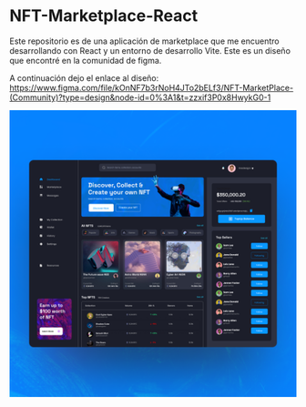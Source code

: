 # NFT-Marketplace-React
Este repositorio es de una aplicación de marketplace que me encuentro desarrollando con React y un entorno de desarrollo Vite. Este es un diseño que encontré en la comunidad de figma.

A continuación dejo el enlace al diseño:
https://www.figma.com/file/kOnNF7b3rNoH4JTo2bELf3/NFT-MarketPlace-(Community)?type=design&node-id=0%3A1&t=zzxif3P0x8HwykG0-1

![Previsualizacion de la App Web](https://raw.githubusercontent.com/AdrianMtz15/NFT-Marketplace-React/main/src/assets/Mockup-1.png)


